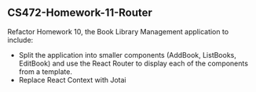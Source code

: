 ## CS472-Homework-11-Router

Refactor Homework 10, the Book Library Management application to include:
* Split the application into smaller components (AddBook, ListBooks, EditBook) and use the React Router to display each of the components from a template.
* Replace React Context with Jotai
